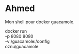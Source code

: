 # Ahmed
Mon shell pour docker guacamole.

docker run \
  -p 8080:8080 \
  -v /guacamole:/config \
  oznu/guacamole
